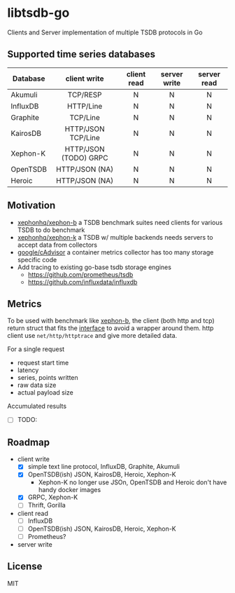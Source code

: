 # libtsdb-go

Clients and Server implementation of multiple TSDB protocols in Go

## Supported time series databases

| Database     | client write  | client read   | server write | server read |
| ------------ |:------:| :-----:| :----------: | :--: |
| Akumuli  | TCP/RESP | N | N | N |
| InfluxDB | HTTP/Line | N | N | N |
| Graphite | TCP/Line | N | N | N |
| KairosDB | HTTP/JSON  TCP/Line | N | N | N |
| Xephon-K | HTTP/JSON (TODO) GRPC | N | N | N |
| OpenTSDB | HTTP/JSON (NA) | N | N | N |
| Heroic | HTTP/JSON (NA) | N | N | N |

## Motivation

- [xephonhq/xephon-b](https://github.com/xephonhq/xephon-b) a TSDB benchmark suites need clients for various TSDB to do benchmark
- [xephonhq/xephon-k](https://github.com/xephonhq/xephon-k) a TSDB w/ multiple backends needs servers to accept data from collectors
- [google/cAdvisor](https://github.com/google/cadvisor) a container metrics collector has too many storage specific code 
- Add tracing to existing go-base tsdb storage engines
  - https://github.com/prometheus/tsdb
  - https://github.com/influxdata/influxdb

## Metrics

To be used with benchmark like [xephon-b](https://github.com/xephonhq/xephon-b), 
the client (both http and tcp) return struct that fits the [interface](https://github.com/xephonhq/xephon-b/tree/master/pkg/metrics)
to avoid a wrapper around them.
http client use `net/http/httptrace` and give more detailed data.

For a single request

- request start time
- latency 
- series, points written
- raw data size
- actual payload size

Accumulated results

- [ ] TODO:

## Roadmap

- client write
  - [x] simple text line protocol, InfluxDB, Graphite, Akumuli
  - [x] OpenTSDB(ish) JSON, KairosDB, Heroic, Xephon-K
    - Xephon-K no longer use JSOn, OpenTSDB and Heroic don't have handy docker images
  - [x] GRPC, Xephon-K
  - [ ] Thrift, Gorilla
- client read
  - [ ] InfluxDB
  - [ ] OpenTSDB(ish) JSON, KairosDB, Heroic, Xephon-K
  - [ ] Prometheus?
- server write

## License

MIT


